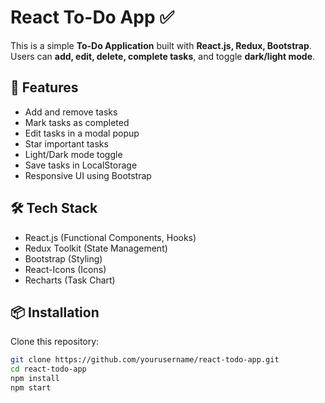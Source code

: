 # React To-Do App ✅

This is a simple **To-Do Application** built with **React.js, Redux, Bootstrap**.  
Users can **add, edit, delete, complete tasks**, and toggle **dark/light mode**.  

## 🚀 Features
- Add and remove tasks
- Mark tasks as completed
- Edit tasks in a modal popup
- Star important tasks
- Light/Dark mode toggle
- Save tasks in LocalStorage
- Responsive UI using Bootstrap

## 🛠️ Tech Stack
- React.js (Functional Components, Hooks)
- Redux Toolkit (State Management)
- Bootstrap (Styling)
- React-Icons (Icons)
- Recharts (Task Chart)

## 📦 Installation
Clone this repository:
```sh
git clone https://github.com/yourusername/react-todo-app.git
cd react-todo-app
npm install
npm start
